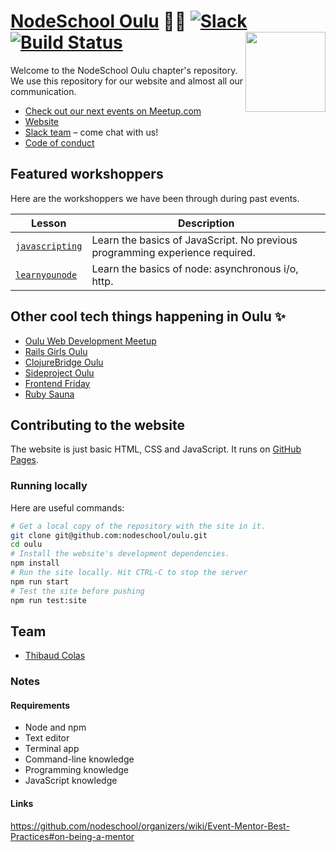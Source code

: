 [NodeSchool Oulu](http://nodeschool.io/oulu/) :school::cop: [![Slack](https://img.shields.io/badge/slack-%20ouluwebdev-orange.svg)](https://ouluwebdevslackin.herokuapp.com) [![Build Status](https://travis-ci.org/nodeschool/oulu.svg?branch=master)](https://travis-ci.org/nodeschool/oulu) [<img src="https://rawgit.com/nodeschool/oulu/master/media/logo.svg" width="128" align="right" alt="">](http://nodeschool.io/oulu/)
====================

Welcome to the NodeSchool Oulu chapter's repository. We use this
repository for our website and almost all our communication.

- [Check out our next events on Meetup.com](https://www.meetup.com/Oulu-Web-Development/)
- [Website](http://nodeschool.io/oulu/)
- [Slack team](https://ouluwebdevslackin.herokuapp.com) – come chat with us!
- [Code of conduct](CODE_OF_CONDUCT.md)

## Featured workshoppers

Here are the workshoppers we have been through during past events.

| Lesson | Description |
|--------|-------------|
|[`javascripting`](https://github.com/sethvincent/javascripting)|Learn the basics of JavaScript. No previous programming experience required.|
|[`learnyounode`](https://github.com/workshopper/learnyounode)|Learn the basics of node: asynchronous i/o, http.|

## Other cool tech things happening in Oulu :sparkles:

- [Oulu Web Development Meetup](https://www.meetup.com/Oulu-Web-Development/)
- [Rails Girls Oulu](http://railsgirls.com/oulu)
- [ClojureBridge Oulu](http://www.clojurebridge.org/events/2016-06-03-oulu-finland)
- [Sideproject Oulu](http://www.sideprojectoulu.org/)
- [Frontend Friday](http://frontendfriday.fi/)
- [Ruby Sauna](https://twitter.com/rubysauna)

## Contributing to the website

The website is just basic HTML, CSS and JavaScript. It runs on [GitHub
Pages](https://pages.github.com/).

### Running locally

Here are useful commands:

```bash
# Get a local copy of the repository with the site in it.
git clone git@github.com:nodeschool/oulu.git
cd oulu
# Install the website's development dependencies.
npm install
# Run the site locally. Hit CTRL-C to stop the server
npm run start
# Test the site before pushing
npm run test:site
```

## Team

- [Thibaud Colas](https://twitter.com/thibaud_colas)

### Notes

#### Requirements

- Node and npm
- Text editor
- Terminal app
- Command-line knowledge
- Programming knowledge
- JavaScript knowledge

#### Links

https://github.com/nodeschool/organizers/wiki/Event-Mentor-Best-Practices#on-being-a-mentor
